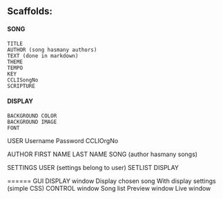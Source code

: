 ## Scaffolds:
#### SONG
	TITLE
	AUTHOR (song hasmany authors)
	TEXT (done in markdown)
	THEME
	TEMPO
	KEY
	CCLISongNo
	SCRIPTURE

#### DISPLAY
	BACKGROUND COLOR
	BACKGROUND IMAGE
	FONT

USER
	Username
	Password
	CCLIOrgNo

AUTHOR
	FIRST NAME
	LAST NAME
	SONG (author hasmany songs)

SETTINGS
	USER (settings belong to user)
	SETLIST
	DISPLAY


======
GUI
DISPLAY window
	Display chosen song
	With display settings (simple CSS)
CONTROL window
	Song list
	Preview window
	Live window